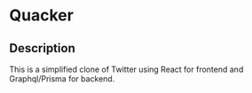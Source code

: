 # Quacker
## Description
This is a simplified clone of Twitter using React for frontend and Graphql/Prisma for backend.
